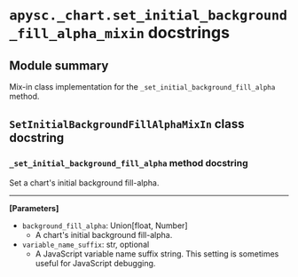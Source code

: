 # `apysc._chart.set_initial_background_fill_alpha_mixin` docstrings

## Module summary

Mix-in class implementation for the `_set_initial_background_fill_alpha` method.

## `SetInitialBackgroundFillAlphaMixIn` class docstring

### `_set_initial_background_fill_alpha` method docstring

Set a chart's initial background fill-alpha.<hr>

**[Parameters]**

- `background_fill_alpha`: Union[float, Number]
  - A chart's initial background fill-alpha.
- `variable_name_suffix`: str, optional
  - A JavaScript variable name suffix string. This setting is sometimes useful for JavaScript debugging.